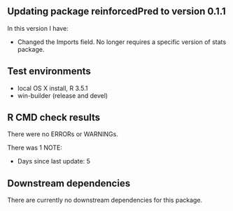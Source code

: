 ## Updating package reinforcedPred to version 0.1.1
In this version I have:

* Changed the Imports field. No longer requires a specific version of stats package.

## Test environments 

* local OS X install, R 3.5.1
* win-builder (release and devel)

## R CMD check results

There were no ERRORs or WARNINGs. 

There was 1 NOTE:

* Days since last update: 5

## Downstream dependencies

There are currently no downstream dependencies for this package. 
